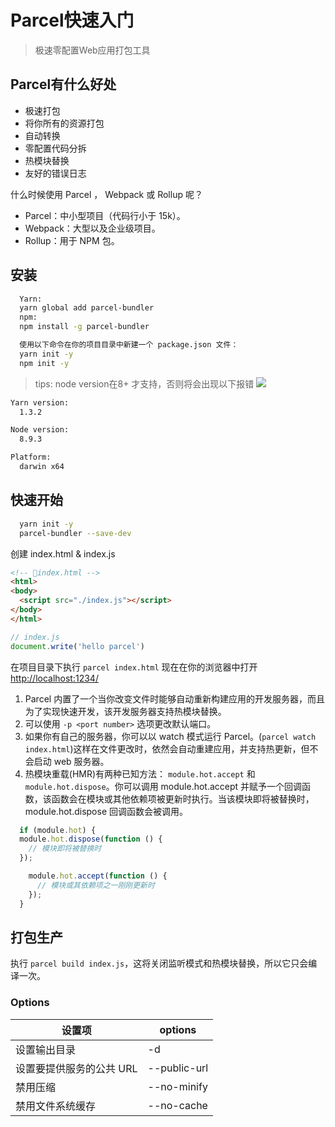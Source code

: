 # Parcel快速入门

> 极速零配置Web应用打包工具

## Parcel有什么好处
- 极速打包
- 将你所有的资源打包
- 自动转换
- 零配置代码分拆
- 热模块替换
- 友好的错误日志

什么时候使用 Parcel ， Webpack 或 Rollup 呢？

- Parcel：中小型项目（代码行小于 15k）。
- Webpack：大型以及企业级项目。
- Rollup：用于 NPM 包。

## 安装

``` bash
  Yarn:
  yarn global add parcel-bundler
  npm:
  npm install -g parcel-bundler

  使用以下命令在你的项目目录中新建一个 package.json 文件：
  yarn init -y
  npm init -y
```

> tips:
node version在8+ 才支持，否则将会出现以下报错
![](../images/error.png)

``` bash
Yarn version:
  1.3.2

Node version:
  8.9.3

Platform:
  darwin x64
```

## 快速开始

``` bash
  yarn init -y
  parcel-bundler --save-dev
```

创建 index.html & index.js

``` html
<!-- index.html -->
<html>
<body>
  <script src="./index.js"></script>
</body>
</html>
```

``` js
// index.js
document.write('hello parcel')
```

在项目目录下执行 `parcel index.html`
现在在你的浏览器中打开[http://localhost:1234/](http://localhost:1234/)

1. Parcel 内置了一个当你改变文件时能够自动重新构建应用的开发服务器，而且为了实现快速开发，该开发服务器支持热模块替换。
2. 可以使用 `-p <port number>` 选项更改默认端口。
3. 如果你有自己的服务器，你可以以 watch 模式运行 Parcel。(`parcel watch index.html`)这样在文件更改时，依然会自动重建应用，并支持热更新，但不会启动 web 服务器。
4. 热模块重载(HMR)有两种已知方法： `module.hot.accept` 和 `module.hot.dispose`。你可以调用 module.hot.accept 并赋予一个回调函数，该函数会在模块或其他依赖项被更新时执行。当该模块即将被替换时，module.hot.dispose 回调函数会被调用。
  ``` js
    if (module.hot) {
    module.hot.dispose(function () {
      // 模块即将被替换时
    });

      module.hot.accept(function () {
        // 模块或其依赖项之一刚刚更新时
      });
    }
  ```

## 打包生产

执行 `parcel build index.js`，这将关闭监听模式和热模块替换，所以它只会编译一次。

### Options

| 设置项 | options  |
|---|---|
| 设置输出目录 | -d   |
| 设置要提供服务的公共 URL | --public-url |
| 禁用压缩 | --no-minify |
| 禁用文件系统缓存 | --no-cache |